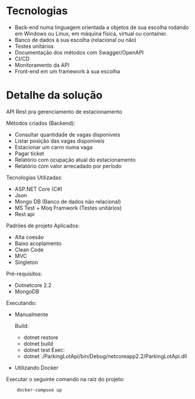 
# Tecnologias
- Back-end numa linguagem orientada a objetos de sua escolha rodando em Windows ou Linux, em máquina física, virtual ou container.
- Banco de dados à sua escolha (relacional ou não)
- Testes unitários
- Documentação dos métodos com Swagger/OpenAPI
- CI/CD
- Monitoramento da API
- Front-end em um framework à sua escolha


# Detalhe da solução
API Rest pra gerenciamento de estacionamento

Métodos criados (Backend):

- Consultar quantidade de vagas disponíveis
- Listar posição das vagas disponíveis
- Estacionar um carro numa vaga
- Pagar ticket
- Relatório com ocupação atual do estacionamento
- Relatório com valor arrecadado por período

Tecnologias Utilizadas:

- ASP.NET Core (C#)
- Json
- Mongo DB (Banco de dados não relacional)
- MS Test + Moq Framwork (Testes unitários)
- Rest api

Padrões de projeto Aplicados:

- Alta coesão
- Baixo acoplamento
- Clean Code
- MVC
- Singleton

Pré-requisitos:

- Dotnetcore 2.2
- MongoDB

Executando:

   - Manualmente

        Build:
        - dotnet restore
        - dotnet build
        - dotnet test
        Exec:
        - dotnet ./ParkingLotApi/bin/Debug/netcoreapp2.2/ParkingLotApi.dll

   - Utilizando Docker

   Executar o seguinte comando na raíz do projeto:

        docker-compose up
